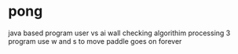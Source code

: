 # pong
java based program user vs ai wall checking algorithim processing 3 program
use w and s to move paddle 
goes on forever
